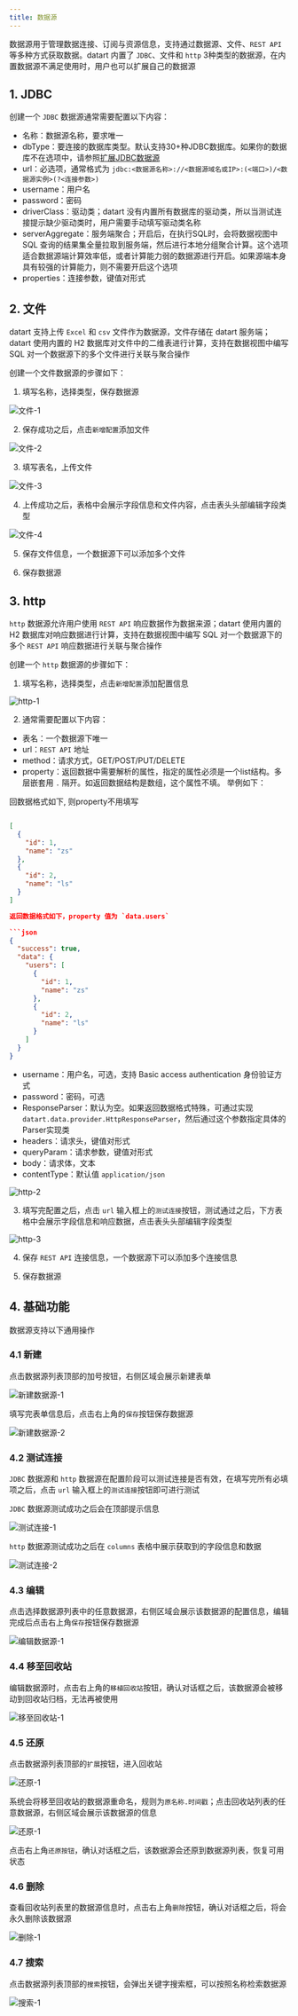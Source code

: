 ```yaml
---
title: 数据源
---
```


数据源用于管理数据连接、订阅与资源信息，支持通过数据源、文件、`REST API` 等多种方式获取数据。datart 内置了 `JDBC`、文件和 `http` 3种类型的数据源，在内置数据源不满足使用时，用户也可以扩展自己的数据源

## 1. JDBC

创建一个 `JDBC` 数据源通常需要配置以下内容：
- 名称：数据源名称，要求唯一
- dbType：要连接的数据库类型。默认支持30+种JDBC数据库。如果你的数据库不在选项中，请参照[扩展JDBC数据源](jdbc)
- url：必选项，通常格式为 `jdbc:<数据源名称>://<数据源域名或IP>:(<端口>)/<数据源实例>(?<连接参数>)`
- username：用户名
- password：密码
- driverClass：驱动类；datart 没有内置所有数据库的驱动类，所以当测试连接提示缺少驱动类时，用户需要手动填写驱动类名称
- serverAggregate：服务端聚合；开启后，在执行SQL时，会将数据视图中 SQL 查询的结果集全量拉取到服务端，然后进行本地分组聚合计算。这个选项适合数据源端计算效率低，或者计算能力弱的数据源进行开启。如果源端本身具有较强的计算能力，则不需要开启这个选项
- properties：连接参数，键值对形式


## 2. 文件

datart 支持上传 `Excel` 和 `csv` 文件作为数据源，文件存储在 datart 服务端；datart 使用内置的 H2 数据库对文件中的二维表进行计算，支持在数据视图中编写 SQL 对一个数据源下的多个文件进行关联与聚合操作

创建一个文件数据源的步骤如下：

1. 填写名称，选择类型，保存数据源

![文件-1](/datart-docs/images/source/2-1-1.png)

2. 保存成功之后，点击`新增配置`添加文件

![文件-2](/datart-docs/images/source/2-1-2.png)

3. 填写表名，上传文件

![文件-3](/datart-docs/images/source/2-1-3.png)

4. 上传成功之后，表格中会展示字段信息和文件内容，点击表头头部编辑字段类型

![文件-4](/datart-docs/images/source/2-1-4.png)

5. 保存文件信息，一个数据源下可以添加多个文件

6. 保存数据源

## 3. http

`http` 数据源允许用户使用 `REST API` 响应数据作为数据来源；datart 使用内置的 H2 数据库对响应数据进行计算，支持在数据视图中编写 SQL 对一个数据源下的多个 `REST API` 响应数据进行关联与聚合操作

创建一个 `http` 数据源的步骤如下：

1. 填写名称，选择类型，点击`新增配置`添加配置信息

![http-1](/datart-docs/images/source/3-1-1.png)

2. 通常需要配置以下内容：

- 表名：一个数据源下唯一
- url：`REST API` 地址
- method：请求方式，GET/POST/PUT/DELETE
- property：返回数据中需要解析的属性，指定的属性必须是一个list结构。多层嵌套用 `.` 隔开。如返回数据结构是数组，这个属性不填。 举例如下：

回数据格式如下, 则property不用填写

```json

[
  {
    "id": 1,
    "name": "zs"
  },
  {
    "id": 2,
    "name": "ls"
  }
]

返回数据格式如下，property 值为 `data.users`

```json
{
  "success": true,
  "data": {
    "users": [
      {
        "id": 1,
        "name": "zs"
      },
      {
        "id": 2,
        "name": "ls"
      }
    ]
  }
}
```

- username：用户名，可选，支持 Basic access authentication 身份验证方式
- password：密码，可选
- ResponseParser：默认为空。如果返回数据格式特殊，可通过实现 `datart.data.provider.HttpResponseParser`，然后通过这个参数指定具体的Parser实现类
- headers：请求头，键值对形式
- queryParam：请求参数，键值对形式
- body：请求体，文本
- contentType：默认值 `application/json`

![http-2](/datart-docs/images/source/3-1-2.png)

3. 填写完配置之后，点击 `url` 输入框上的`测试连接`按钮，测试通过之后，下方表格中会展示字段信息和响应数据，点击表头头部编辑字段类型

![http-3](/datart-docs/images/source/3-1-3.png)

4. 保存 `REST API` 连接信息，一个数据源下可以添加多个连接信息

5. 保存数据源

## 4. 基础功能

数据源支持以下通用操作

### 4.1 新建

点击数据源列表顶部的加号按钮，右侧区域会展示新建表单

![新建数据源-1](/datart-docs/images/source/4-1-1.png)

填写完表单信息后，点击右上角的`保存`按钮保存数据源

![新建数据源-2](/datart-docs/images/source/4-1-2.png)

### 4.2 测试连接

`JDBC` 数据源和 `http` 数据源在配置阶段可以测试连接是否有效，在填写完所有必填项之后，点击 `url` 输入框上的`测试连接`按钮即可进行测试

`JDBC` 数据源测试成功之后会在顶部提示信息

![测试连接-1](/datart-docs/images/source/4-2-1.png)

`http` 数据源测试成功之后在 `columns` 表格中展示获取到的字段信息和数据

![测试连接-2](/datart-docs/images/source/4-2-2.png)

### 4.3 编辑

点击选择数据源列表中的任意数据源，右侧区域会展示该数据源的配置信息，编辑完成后点击右上角`保存`按钮保存数据源

![编辑数据源-1](/datart-docs/images/source/4-3-1.png)

### 4.4 移至回收站

编辑数据源时，点击右上角的`移植回收站`按钮，确认对话框之后，该数据源会被移动到回收站归档，无法再被使用

![移至回收站-1](/datart-docs/images/source/4-4-1.png)

### 4.5 还原

点击数据源列表顶部的`扩展`按钮，进入回收站

![还原-1](/datart-docs/images/source/4-5-1.png)

系统会将移至回收站的数据源重命名，规则为`原名称.时间戳`；点击回收站列表的任意数据源，右侧区域会展示该数据源的信息

![还原-1](/datart-docs/images/source/4-5-2.png)

点击右上角`还原按钮`，确认对话框之后，该数据源会还原到数据源列表，恢复可用状态

### 4.6 删除

查看回收站列表里的数据源信息时，点击右上角`删除`按钮，确认对话框之后，将会永久删除该数据源

![删除-1](/datart-docs/images/source/4-6-1.png)

### 4.7 搜索

点击数据源列表顶部的`搜索`按钮，会弹出关键字搜索框，可以按照名称检索数据源

![搜索-1](/datart-docs/images/source/4-7-1.png)